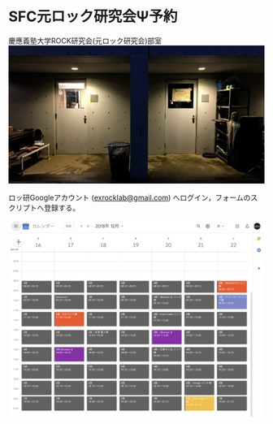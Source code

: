 # SFC元ロック研究会Ψ予約

慶應義塾大学ROCK研究会(元ロック研究会)部室
![](src/bushitsu.jpg)

ロッ研Googleアカウント (exrocklab@gmail.com) へログイン，フォームのスクリプトへ登録する。



![](src/calendar_ss.png)
